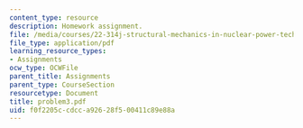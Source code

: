 ```yaml
---
content_type: resource
description: Homework assignment.
file: /media/courses/22-314j-structural-mechanics-in-nuclear-power-technology-fall-2006/f0f2205ccdcca92628f500411c89e88a_problem3.pdf
file_type: application/pdf
learning_resource_types:
- Assignments
ocw_type: OCWFile
parent_title: Assignments
parent_type: CourseSection
resourcetype: Document
title: problem3.pdf
uid: f0f2205c-cdcc-a926-28f5-00411c89e88a
---
```

